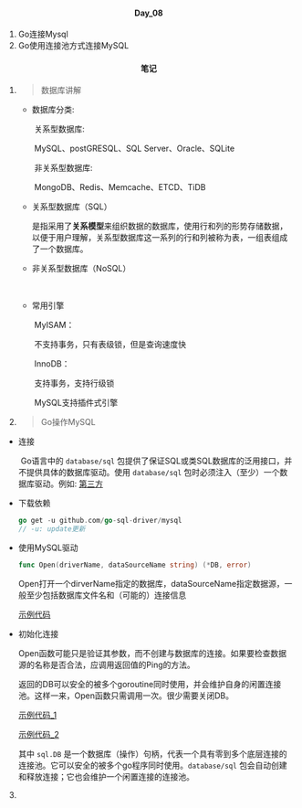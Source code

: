 #### <center>Day_08</center>

1. Go连接Mysql
2. Go使用连接池方式连接MySQL

#### <center>笔记</center>
1. > 数据库讲解
  
    - 数据库分类:
   
      ​	关系型数据库:
   
      ​		MySQL、postGRESQL、SQL Server、Oracle、SQLite
   
      ​	非关系型数据库:
   
      ​		MongoDB、Redis、Memcache、ETCD、TiDB
   
    - 关系型数据库（SQL）
   
      ​	是指采用了**关系模型**来组织数据的数据库，使用行和列的形势存储数据，以便于用户理解，关系型数据库这一系列的行和列被称为表，一组表组成了一个数据库。
   
    - 非关系型数据库（NoSQL）
   
      ​	
   
    - 常用引擎
   
      ​	MyISAM：
   
      ​		不支持事务，只有表级锁，但是查询速度快
   
      ​	InnoDB：
   
      ​		支持事务，支持行级锁
   
      ​	MySQL支持插件式引擎
   
 2. > Go操作MySQL

   - 连接

     ​	Go语言中的 `database/sql` 包提供了保证SQL或类SQL数据库的泛用接口，并不提供具体的数据库驱动。使用 `database/sql` 包时必须注入（至少）一个数据库驱动。例如: [第三方](https://github.com/go-sql-driver/mysql)

   - 下载依赖

     ```go
     go get -u github.com/go-sql-driver/mysql
     // -u: update更新
     ```

   - 使用MySQL驱动

     ```go
     func Open(driverName, dataSourceName string) (*DB, error)
     ```

     Open打开一个dirverName指定的数据库，dataSourceName指定数据源，一般至少包括数据库文件名和（可能的）连接信息

     [示例代码](https://github.com/Smurfs-LYQ/Go_Learn/blob/master/Day_09/01_MySQL/main.go)

   - 初始化连接

     Open函数可能只是验证其参数，而不创建与数据库的连接。如果要检查数据源的名称是否合法，应调用返回值的Ping的方法。

     返回的DB可以安全的被多个goroutine同时使用，并会维护自身的闲置连接池。这样一来，Open函数只需调用一次。很少需要关闭DB。

     [示例代码_1](https://github.com/Smurfs-LYQ/Go_Learn/blob/master/Day_09/01_MySQL/main.go)

     [示例代码_2](https://github.com/Smurfs-LYQ/Go_Learn/blob/master/Day_09/02_MySQL/main.go)

     其中 `sql.DB` 是一个数据库（操作）句柄，代表一个具有零到多个底层连接的连接池。它可以安全的被多个go程序同时使用。`database/sql` 包会自动创建和释放连接；它也会维护一个闲置连接的连接池。

3. > 